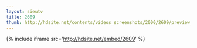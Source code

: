 ```yaml
---
layout: sieutv
title: 2609
thumb: http://hdsite.net/contents/videos_screenshots/2000/2609/preview_360p.mp4.jpg
---
```

{% include iframe src='http://hdsite.net/embed/2609' %}
 
